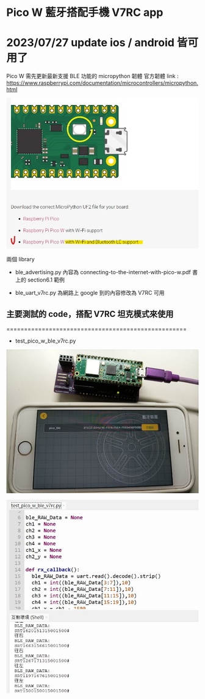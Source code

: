
   
# Pico W 藍牙搭配手機 V7RC app
# 2023/07/27 update ios / android 皆可用了

Pico W 需先更新最新支援 BLE 功能的 micropython 韌體
官方韌體 link : 
https://www.raspberrypi.com/documentation/microcontrollers/micropython.html

![image](pico_w_firmware.jpg)


兩個 library 
- ble_advertising.py 
內容為 connecting-to-the-internet-with-pico-w.pdf 書上的 section6.1 範例 

- ble_uart_v7rc.py
為網路上 google 到的內容修改為 V7RC 可用



## 主要測試的 code，搭配 V7RC 坦克模式來使用
===================================================
- test_pico_w_ble_v7rc.py

![image](example.jpg)

![image](test_example.jpg)


